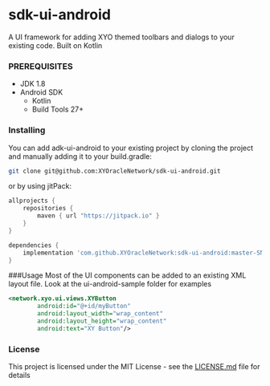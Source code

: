 # sdk-ui-android

A UI framework for adding XYO themed toolbars and dialogs to your existing code. Built on Kotlin

### PREREQUISITES

* JDK 1.8
* Android SDK
  - Kotlin
  - Build Tools 27+
  
### Installing

You can add adk-ui-android to your existing project by cloning the project and manually adding it
to your build.gradle:
```bash
git clone git@github.com:XYOracleNetwork/sdk-ui-android.git
```
or by using jitPack:
```gradle
allprojects {
    repositories {
        maven { url "https://jitpack.io" }
    }
}
```
```gradle
dependencies {
    implementation 'com.github.XYOracleNetwork:sdk-ui-android:master-SNAPSHOT'
}
```

###Usage
Most of the UI components can be added to an existing XML layout file. Look at the ui-android-sample
folder for examples
```xml
<network.xyo.ui.views.XYButton
        android:id="@+id/myButton"
        android:layout_width="wrap_content"
        android:layout_height="wrap_content"
        android:text="XY Button"/>
```

### License

This project is licensed under the MIT License - see the [LICENSE.md](LICENSE.md) file for details